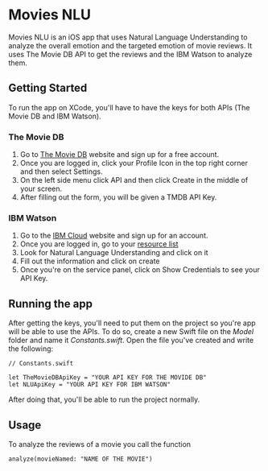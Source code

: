 # Movies NLU

Movies NLU is an iOS app that uses Natural Language Understanding to analyze the overall emotion and the targeted emotion of movie reviews. It uses The Movie DB API to get the reviews and the IBM Watson to analyze them.

## Getting Started

To run the app on XCode, you'll have to have the keys for both APIs (The Movie DB and IBM Watson).

### The Movie DB

1. Go to [The Movie DB](https://www.themoviedb.org/) website and sign up for a free account.
2. Once you are logged in, click your Profile Icon in the top right corner and then select Settings.
3. On the left side menu click API and then click Create in the middle of your screen.
4. After filling out the form, you will be given a TMDB API Key.

### IBM Watson

1. Go to the [IBM Cloud](https://cloud.ibm.com) website and sign up for an account.
2. Once you are logged in, go to your [resource list](https://cloud.ibm.com/resources)
3. Look for Natural Language Understanding and click on it
4. Fill out the information and click on create
5. Once you're on the service panel, click on Show Credentials to see your API Key.

## Running the app

After getting the keys, you'll need to put them on the project so you're app will be able to use the APIs. To do so, create a new Swift file on the *Model* folder and name it *Constants.swift*.
Open the file you've created and write the following:

```
// Constants.swift

let TheMovieDBApiKey = "YOUR API KEY FOR THE MOVIDE DB"
let NLUApiKey = "YOUR API KEY FOR IBM WATSON"

```

After doing that, you'll be able to run the project normally.

## Usage

To analyze the reviews of a movie you call the function


```
analyze(movieNamed: "NAME OF THE MOVIE")
```


